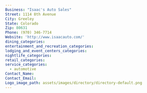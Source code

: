 ```yaml
---
Business: "Isaac's Auto Sales"
Street: 1114 8th Avenue
City: Greeley
State: Colorado
Zip: 80631
Phone: (970) 346-7714
Website: 'http://www.isaacauto.com/'
dining_categories:
entertainment_and_recreation_categories:
lodging_and_event_centers_categories:
nightlife_categories:
retail_categories:
service_categories:
  - automotive
Contact_Name:
Contact_Email:
Logo_image_path: assets/images/directory/directory-default.png
---
```




